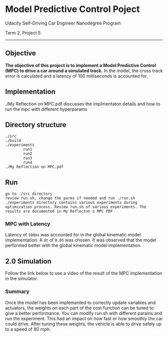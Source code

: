 # Model Predictive Control Poject
Udacity Self-Driving Car Engineer Nanodegree Program

Term 2, Project 5

---

## Objective
**The objective of this project is to implement a Model Predictive Control (MPC) to drive a car around a simulated track.**
In the model, the cross track error is calculated and a latency of 100 milliseconds is accounted for.

## Implementation

./My Reflection on MPC.pdf discusses the implmentaton details and how to run the mpc with different hyperparams

## Directory structure

	./src
	./build
	./experiments
			run1
			run2
			run3
			run4
	./My Reflection on MPC.pdf

## Run

	go to ./src directory
	review run.sh, change the parms if needed and run ./run.sh
	./experiments directory contains various experiments during optimization process. Review run.sh of various experiments. The results are documented in My Reflecton o MPC PDF

### MPC with Latency
Latency of `100ms` was accounted for in the global kinematic model implementation. A `dt` of `0.05` was chosen. It was observed that the model performed better with the global kinematic model implementation.

## 2.0 Simulation
Follow the link below to see a video of the result of the MPC implementation in the simulator.

### Summary
Once the model has been implemented to correctly update variables and actuators, the weights on each part of the cost function can be tuned to give a better performance. You can modify run.sh with different params and run the experiment. This had an impact on how fast or how smoothly the car could drive. After tuning these weights, the vehicle is able to drive safely up to a speed of 80 mph.
